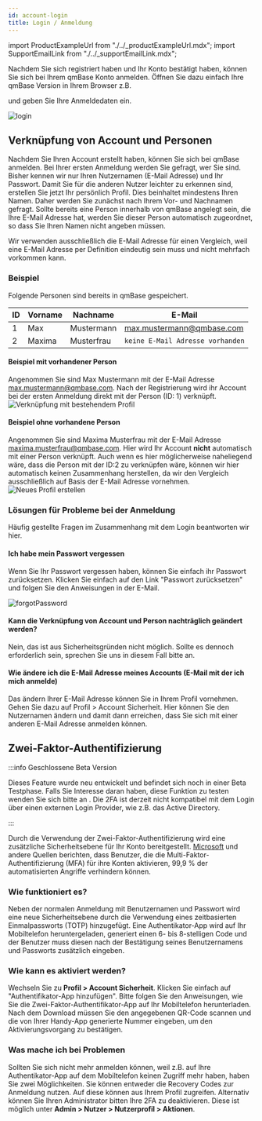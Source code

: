 ```yaml
---
id: account-login
title: Login / Anmeldung
---
```


import ProductExampleUrl from "./../\_productExampleUrl.mdx";
import SupportEmailLink from "./../\_supportEmailLink.mdx";

Nachdem Sie sich registriert haben und Ihr Konto bestätigt haben, können Sie sich bei Ihrem qmBase Konto anmelden.
Öffnen Sie dazu einfach Ihre qmBase Version in Ihrem Browser z.B.

<ProductExampleUrl />

und geben Sie Ihre Anmeldedaten ein.

![login](https://caqadmin.blob.core.windows.net/public-screenshots/manual-screenshots/Screenshot%202021-05-24_login.png)

## Verknüpfung von Account und Personen

Nachdem Sie Ihren Account erstellt haben, können Sie sich bei qmBase anmelden.
Bei Ihrer ersten Anmeldung werden Sie gefragt, wer Sie sind. Bisher kennen wir nur Ihren Nutzernamen (E-Mail Adresse) und Ihr Passwort.
Damit Sie für die anderen Nutzer leichter zu erkennen sind, erstellen Sie jetzt Ihr persönlich Profil. Dies beinhaltet mindestens Ihren Namen.
Daher werden Sie zunächst nach Ihrem Vor- und Nachnamen gefragt.
Sollte bereits eine Person innerhalb von qmBase angelegt sein, die Ihre E-Mail Adresse hat, werden Sie dieser Person automatisch zugeordnet, so dass Sie Ihren Namen nicht angeben müssen.

Wir verwenden ausschließlich die E-Mail Adresse für einen Vergleich, weil eine E-Mail Adresse per Definition eindeutig sein muss und nicht mehrfach vorkommen kann.

### Beispiel

Folgende Personen sind bereits in qmBase gespeichert.

| ID  | Vorname | Nachname   | E-Mail                                      |
| --- | ------- | ---------- | ------------------------------------------- |
| 1   | Max     | Mustermann | max.mustermann@qmbase.com                   |
| 2   | Maxima  | Musterfrau | <code>keine E-Mail Adresse vorhanden</code> |

#### Beispiel mit vorhandener Person

Angenommen Sie sind Max Mustermann mit der E-Mail Adresse max.mustermann@qmbase.com.
Nach der Registrierung wird ihr Account bei der ersten Anmeldung direkt mit der Person (ID: 1) verknüpft.
![Verknüpfung mit bestehendem Profil](https://caqadmin.blob.core.windows.net/public-screenshots/manual-screenshots/2022-11-16_ConnectAccount.png)

#### Beispiel ohne vorhandene Person

Angenommen Sie sind Maxima Musterfrau mit der E-Mail Adresse maxima.musterfrau@qmbase.com. Hier wird Ihr Account **nicht** automatisch mit einer Person verknüpft.
Auch wenn es hier möglicherweise naheliegend wäre, dass die Person mit der ID:2 zu verknüpfen wäre, können wir hier automatisch keinen Zusammenhang herstellen, da wir den Vergleich ausschließlich auf Basis der E-Mail Adresse vornehmen.
![Neues Profil erstellen](https://caqadmin.blob.core.windows.net/public-screenshots/manual-screenshots/2022-11-16-createAccount.png)

### Lösungen für Probleme bei der Anmeldung

Häufig gestellte Fragen im Zusammenhang mit dem Login beantworten wir hier.

#### Ich habe mein Passwort vergessen

Wenn Sie Ihr Passwort vergessen haben, können Sie einfach ihr Passwort zurücksetzen.
Klicken Sie einfach auf den Link "Passwort zurücksetzen" und folgen Sie den Anweisungen in der E-Mail.

![forgotPassword](https://caqadmin.blob.core.windows.net/public-screenshots/manual-screenshots/Screenshot%202021-05-24_forgotPassword.png)

#### Kann die Verknüpfung von Account und Person nachträglich geändert werden?

Nein, das ist aus Sicherheitsgründen nicht möglich. Sollte es dennoch erforderlich sein, sprechen Sie uns in diesem Fall bitte an.

#### Wie ändere ich die E-Mail Adresse meines Accounts (E-Mail mit der ich mich anmelde)

Das ändern Ihrer E-Mail Adresse können Sie in Ihrem Profil vornehmen. Gehen Sie dazu auf Profil > Account Sicherheit.
Hier können Sie den Nutzernamen ändern und damit dann erreichen, dass Sie sich mit einer anderen E-Mail Adresse anmelden können.

## Zwei-Faktor-Authentifizierung

:::info Geschlossene Beta Version

Dieses Feature wurde neu entwickelt und befindet sich noch in einer Beta Testphase. Falls Sie Interesse daran haben, diese Funktion zu testen wenden Sie sich bitte an <SupportEmailLink/>.
Die 2FA ist derzeit nicht kompatibel mit dem Login über einen externen Login Provider, wie z.B. das Active Directory.

:::

Durch die Verwendung der Zwei-Faktor-Authentifizierung wird eine zusätzliche Sicherheitsebene für Ihr Konto bereitgestellt.
[Microsoft](https://www.microsoft.com/security/blog/2019/08/20/one-simple-action-you-can-take-to-prevent-99-9-percent-of-account-attacks/) und andere Quellen berichten, dass Benutzer, die die Multi-Faktor-Authentifizierung (MFA) für ihre Konten aktivieren, 99,9 % der automatisierten Angriffe verhindern können.

### Wie funktioniert es?

Neben der normalen Anmeldung mit Benutzernamen und Passwort wird eine neue Sicherheitsebene durch die Verwendung eines zeitbasierten Einmalpassworts (TOTP) hinzugefügt.
Eine Authentikator-App wird auf Ihr Mobiltelefon heruntergeladen, generiert einen 6- bis 8-stelligen Code und der Benutzer muss diesen nach der Bestätigung seines Benutzernamens und Passworts zusätzlich eingeben.

### Wie kann es aktiviert werden?

Wechseln Sie zu **Profil > Account Sicherheit**. Klicken Sie einfach auf "Authentifikator-App hinzufügen".
Bitte folgen Sie den Anweisungen, wie Sie die Zwei-Faktor-Authentifikator-App auf Ihr Mobiltelefon herunterladen.
Nach dem Download müssen Sie den angegebenen QR-Code scannen und die von Ihrer Handy-App generierte Nummer eingeben, um den Aktivierungsvorgang zu bestätigen.

### Was mache ich bei Problemen

Sollten Sie sich nicht mehr anmelden können, weil z.B. auf Ihre Authentikator-App auf dem Mobiltelefon keinen Zugriff mehr haben, haben Sie zwei Möglichkeiten.
Sie können entweder die Recovery Codes zur Anmeldung nutzen. Auf diese können aus Ihrem Profil zugreifen.
Alternativ können Sie Ihren Administrator bitten Ihre 2FA zu deaktivieren. Diese ist möglich unter **Admin > Nutzer > Nutzerprofil > Aktionen**.
